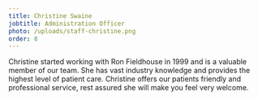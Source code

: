 ```yaml
---
title: Christine Swaine
jobtitle: Administration Officer
photo: /uploads/staff-christine.png
order: 8
---
```


Christine started working with Ron Fieldhouse in 1999 and is a valuable member of our team. She has vast industry knowledge and provides the highest level of patient care. Christine offers our patients friendly and professional service, rest assured she will make you feel very welcome.
